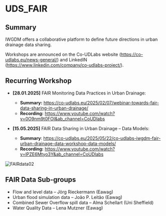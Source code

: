 # UDS_FAIR

## Summary
IWGDM offers a collaborative platform to define future directions in urban drainage data sharing.

Workshops are announced on the Co-UDLabs website (https://co-udlabs.eu/news-general/) and LinkedIN (https://www.linkedin.com/company/co-udlabs-project/). 



## Recurring Workshop
- **[28.01.2025]** FAIR Monitoring Data Practices in Urban Drainage:
  - **Summary:** https://co-udlabs.eu/2025/02/07/webinar-towards-fair-data-sharing-in-urban-drainage/
  - **Recording:** https://www.youtube.com/watch?v=0O9nm9t0FOI&ab_channel=CoUDlabs

- **[15.05.2025]** FAIR Data Sharing in Urban Drainage – Data Models:
  - **Summary**: https://co-udlabs.eu/2025/05/22/co-udlabs-iwgdm-fair-urban-drainage-data-workshop-data-models/
  - **Recording:** https://www.youtube.com/watch?v=lPZE6Mtyo3Y&ab_channel=CoUDlabs

![FAIRdata02](https://github.com/user-attachments/assets/14351888-3df1-4c8b-a8a5-da6840761c2f)
 
## FAIR Data Sub-groups
- Flow and level data – Jörg Rieckermann (Eawag)
- Urban flood simulation data – João P. Leitão (Eawag)
- Combined Sewer Overflow spill data – Alma Schellart (Uni Sheffield)
- Water Quality Data – Lena Mutzner (Eawag)
